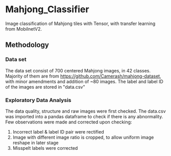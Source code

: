 # Mahjong_Classifier
Image classification of Mahjong tiles with Tensor, with transfer learning from MobilnetV2.

## Methodology
### Data set
The data set consist of 700 centered Mahjong images, in 42 classes. Majority of them are from https://github.com/Camerash/mahjong-dataset, with minor amendments and addition of ~80 images. The label and label ID of the images are stored in "data.csv"
### Exploratory Data Analysis
The data quality, structure and raw images were first checked. The data.csv was imported into a pandas dataframe to check if there is any abnormality. Few observations were made and corrected upon checking:
1. Incorrect label & label ID pair were rectified
2. Image with different image ratio is cropped, to allow uniform image reshape in later stage
3. Misspelt labels were corrected
